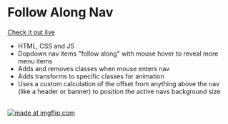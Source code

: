 <h1>Follow Along Nav </h1>
<a href = "https://rawgit.com/sstroink/JavaScript-Fun-Stuff/master/26%20-%20Stripe%20Follow%20Along%20Nav/index.html">Check it out live </a>
</br>
<ul>
  <li>HTML, CSS and JS</li>
  <li>Dopdown nav items "follow along" with mouse hover to reveal more menu items</li>
  <li>Adds and removes classes when mouse enters nav</li>
  <li>Adds transforms to specific classes for animation</li>
  <li>Uses a custom calculation of the offset from anything above the nav (like a header or banner) to position the active navs background size</li>
</ul>
</br>
<a href="https://imgflip.com/gif/28limz"><img src="https://i.imgflip.com/28limz.gif" title="made at imgflip.com"/></a>
